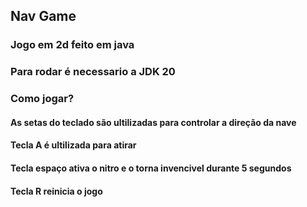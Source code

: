 ## Nav Game

### Jogo em 2d feito em java

### Para rodar é necessario a JDK 20

### Como jogar?
#### As setas do teclado são ultilizadas para controlar a direção da nave
#### Tecla A é ultilizada para atirar
#### Tecla espaço ativa o nitro e o torna invencivel durante 5 segundos
#### Tecla R reinicia o jogo